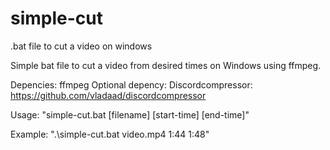 # simple-cut
.bat file to cut a video on windows

Simple bat file to cut a video from desired times on Windows using ffmpeg. 

Depencies: ffmpeg
Optional depency: Discordcompressor: https://github.com/vladaad/discordcompressor

Usage: "simple-cut.bat [filename] [start-time] [end-time]"

Example: ".\simple-cut.bat video.mp4 1:44 1:48"
